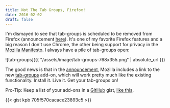 ```yaml
---
title: Not The Tab Groups, Firefox!
date: 2016-02-02
draft: false
---
```


I'm dismayed to see that tab-groups is scheduled to be removed from Firefox (announcement
[here](https://support.mozilla.org/en-US/kb/tab-groups-removal)). It's one of my favorite Firefox features and a big
reason I don't use Chrome, the other being support for privacy in the [Mozilla
Manifesto](https://www.mozilla.org/en-US/about/manifesto/). I always have a pile of tab-groups open:


![tab-groups]({{ "/assets/image/tab-groups-768x355.png" | absolute_url }})

The good news is that in the [announcement](https://support.mozilla.org/en-US/kb/tab-groups-removal), Mozilla includes a
link to the new [tab-groups](https://addons.mozilla.org/en-US/firefox/addon/tab-groups-panorama/) add-on, which will
work pretty much like the existing functionality. Install it. Live it. Get your tab-groups on!


Pro-Tip: Keep a list of your add-ons in a [GitHub](https://github.com/) gist, [like
this](https://gist.github.com/kpb/705f570cacace23893c5).

{{< gist kpb 705f570cacace23893c5 >}}
